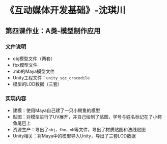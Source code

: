 # 《互动媒体开发基础》-沈琪川
## 第四课作业：A类-模型制作应用
### 文件说明
* obj模型文件（两套）
* fbx模型文件
* .mb的Maya模型文件
* Unity工程文件：`unity_sqc_crocodile`
* 模型的LOD数据（三套）
### 实现内容
* 建模：使用Maya自己建了一只小鳄鱼的模型
* 贴图：对模型进行了UV展开，并自己绘制了贴图，学号与姓名标记在了小鳄鱼尾巴上
* 资源生产：导出了`obj，fbx，mb`等文件，导出了材质贴图和法线贴图
* Unity相关：将Maya中的模型导入Unity，导出了三套LOD数据
